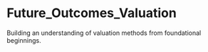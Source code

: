 # Future_Outcomes_Valuation
Building an understanding of valuation methods from foundational beginnings. 
